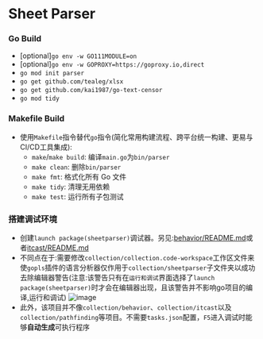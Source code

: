 # Sheet Parser

### Go Build
* [optional]`go env -w GO111MODULE=on`
* [optional]`go env -w GOPROXY=https://goproxy.io,direct`
* `go mod init parser`
* `go get github.com/tealeg/xlsx`
* `go get github.com/kai1987/go-text-censor`
* `go mod tidy`

### Makefile Build
* 使用`Makefile`指令替代`go`指令(简化常用构建流程、跨平台统一构建、更易与CI/CD工具集成):
  * `make`/`make build`: 编译`main.go`为`bin/parser`
  * `make clean`: 删除`bin/parser`
  * `make fmt`: 格式化所有 Go 文件
  * `make tidy`: 清理无用依赖
  * `make test`: 运行所有子包测试

### 搭建调试环境
* 创建`launch package(sheetparser)`调试器。另见:[behavior/README.md](../behavior/README.md)或者[itcast/README.md](../itcast/README.md)
* 不同点在于:需要修改`collection/collection.code-workspace`工作区文件来使`gopls`插件的语言分析器仅作用于`collection/sheetparser`子文件夹以成功去除编辑器警告(注意:该警告只有在`运行和调试`界面选择了`launch package(sheetparser)`时才会在编辑器出现，且该警告并不影响go项目的编译,运行和调试)
![image](../images/vscode/vscode_create_cpp_debug_settings10.png)
* 此外，该项目并不像`collection/behavior`、`collection/itcast`以及`collection/pathfinding`等项目。不需要`tasks.json`配置，`F5`进入调试时能够**自动生成**可执行程序
